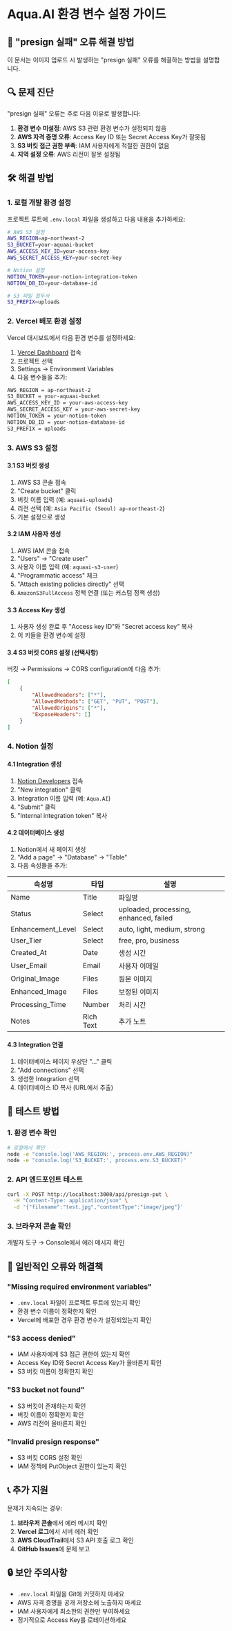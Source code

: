 # Aqua.AI 환경 변수 설정 가이드

## 🚨 "presign 실패" 오류 해결 방법

이 문서는 이미지 업로드 시 발생하는 "presign 실패" 오류를 해결하는 방법을 설명합니다.

## 🔍 문제 진단

"presign 실패" 오류는 주로 다음 이유로 발생합니다:

1. **환경 변수 미설정**: AWS S3 관련 환경 변수가 설정되지 않음
2. **AWS 자격 증명 오류**: Access Key ID 또는 Secret Access Key가 잘못됨
3. **S3 버킷 접근 권한 부족**: IAM 사용자에게 적절한 권한이 없음
4. **지역 설정 오류**: AWS 리전이 잘못 설정됨

## 🛠️ 해결 방법

### 1. 로컬 개발 환경 설정

프로젝트 루트에 `.env.local` 파일을 생성하고 다음 내용을 추가하세요:

```bash
# AWS S3 설정
AWS_REGION=ap-northeast-2
S3_BUCKET=your-aquaai-bucket
AWS_ACCESS_KEY_ID=your-access-key
AWS_SECRET_ACCESS_KEY=your-secret-key

# Notion 설정
NOTION_TOKEN=your-notion-integration-token
NOTION_DB_ID=your-database-id

# S3 파일 접두사
S3_PREFIX=uploads
```

### 2. Vercel 배포 환경 설정

Vercel 대시보드에서 다음 환경 변수를 설정하세요:

1. [Vercel Dashboard](https://vercel.com/dashboard) 접속
2. 프로젝트 선택
3. Settings → Environment Variables
4. 다음 변수들을 추가:

```bash
AWS_REGION = ap-northeast-2
S3_BUCKET = your-aquaai-bucket
AWS_ACCESS_KEY_ID = your-aws-access-key
AWS_SECRET_ACCESS_KEY = your-aws-secret-key
NOTION_TOKEN = your-notion-token
NOTION_DB_ID = your-notion-database-id
S3_PREFIX = uploads
```

### 3. AWS S3 설정

#### 3.1 S3 버킷 생성
1. AWS S3 콘솔 접속
2. "Create bucket" 클릭
3. 버킷 이름 입력 (예: `aquaai-uploads`)
4. 리전 선택 (예: `Asia Pacific (Seoul) ap-northeast-2`)
5. 기본 설정으로 생성

#### 3.2 IAM 사용자 생성
1. AWS IAM 콘솔 접속
2. "Users" → "Create user"
3. 사용자 이름 입력 (예: `aquaai-s3-user`)
4. "Programmatic access" 체크
5. "Attach existing policies directly" 선택
6. `AmazonS3FullAccess` 정책 연결 (또는 커스텀 정책 생성)

#### 3.3 Access Key 생성
1. 사용자 생성 완료 후 "Access key ID"와 "Secret access key" 복사
2. 이 키들을 환경 변수에 설정

#### 3.4 S3 버킷 CORS 설정 (선택사항)
버킷 → Permissions → CORS configuration에 다음 추가:

```json
[
    {
        "AllowedHeaders": ["*"],
        "AllowedMethods": ["GET", "PUT", "POST"],
        "AllowedOrigins": ["*"],
        "ExposeHeaders": []
    }
]
```

### 4. Notion 설정

#### 4.1 Integration 생성
1. [Notion Developers](https://developers.notion.com/) 접속
2. "New integration" 클릭
3. Integration 이름 입력 (예: `Aqua.AI`)
4. "Submit" 클릭
5. "Internal integration token" 복사

#### 4.2 데이터베이스 생성
1. Notion에서 새 페이지 생성
2. "Add a page" → "Database" → "Table"
3. 다음 속성들을 추가:

| 속성명 | 타입 | 설명 |
|--------|------|------|
| Name | Title | 파일명 |
| Status | Select | uploaded, processing, enhanced, failed |
| Enhancement_Level | Select | auto, light, medium, strong |
| User_Tier | Select | free, pro, business |
| Created_At | Date | 생성 시간 |
| User_Email | Email | 사용자 이메일 |
| Original_Image | Files | 원본 이미지 |
| Enhanced_Image | Files | 보정된 이미지 |
| Processing_Time | Number | 처리 시간 |
| Notes | Rich Text | 추가 노트 |

#### 4.3 Integration 연결
1. 데이터베이스 페이지 우상단 "..." 클릭
2. "Add connections" 선택
3. 생성한 Integration 선택
4. 데이터베이스 ID 복사 (URL에서 추출)

## 🧪 테스트 방법

### 1. 환경 변수 확인
```bash
# 로컬에서 확인
node -e "console.log('AWS_REGION:', process.env.AWS_REGION)"
node -e "console.log('S3_BUCKET:', process.env.S3_BUCKET)"
```

### 2. API 엔드포인트 테스트
```bash
curl -X POST http://localhost:3000/api/presign-put \
  -H "Content-Type: application/json" \
  -d '{"filename":"test.jpg","contentType":"image/jpeg"}'
```

### 3. 브라우저 콘솔 확인
개발자 도구 → Console에서 에러 메시지 확인

## 🚨 일반적인 오류와 해결책

### "Missing required environment variables"
- `.env.local` 파일이 프로젝트 루트에 있는지 확인
- 환경 변수 이름이 정확한지 확인
- Vercel에 배포한 경우 환경 변수가 설정되었는지 확인

### "S3 access denied"
- IAM 사용자에게 S3 접근 권한이 있는지 확인
- Access Key ID와 Secret Access Key가 올바른지 확인
- S3 버킷 이름이 정확한지 확인

### "S3 bucket not found"
- S3 버킷이 존재하는지 확인
- 버킷 이름이 정확한지 확인
- AWS 리전이 올바른지 확인

### "Invalid presign response"
- S3 버킷 CORS 설정 확인
- IAM 정책에 PutObject 권한이 있는지 확인

## 📞 추가 지원

문제가 지속되는 경우:

1. **브라우저 콘솔**에서 에러 메시지 확인
2. **Vercel 로그**에서 서버 에러 확인
3. **AWS CloudTrail**에서 S3 API 호출 로그 확인
4. **GitHub Issues**에 문제 보고

## 🔒 보안 주의사항

- `.env.local` 파일을 Git에 커밋하지 마세요
- AWS 자격 증명을 공개 저장소에 노출하지 마세요
- IAM 사용자에게 최소한의 권한만 부여하세요
- 정기적으로 Access Key를 로테이션하세요
